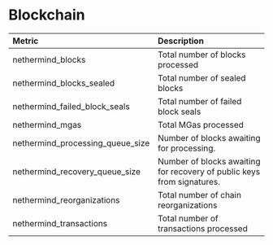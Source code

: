# Blockchain

| Metric | Description |
| :--- | :--- |
| nethermind_blocks | Total number of blocks processed |
| nethermind_blocks_sealed | Total number of sealed blocks |
| nethermind_failed_block_seals | Total number of failed block seals |
| nethermind_mgas | Total MGas processed |
| nethermind_processing_queue_size | Number of blocks awaiting for processing. |
| nethermind_recovery_queue_size | Number of blocks awaiting for recovery of public keys from signatures. |
| nethermind_reorganizations | Total number of chain reorganizations |
| nethermind_transactions | Total number of transactions processed |
